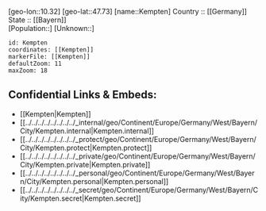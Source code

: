 ﻿---
location: [47.73,10.32] 
mapzoom: [7,12] 
mapmarker: city 
type: City
tags:
- geo/City


SpocWebEntityId: 31386
isDeleted: false
confidential: public

---
[geo-lon::10.32] 
[geo-lat::47.73] 
[name::Kempten] 
Country :: [[Germany]]  
State :: [[Bayern]]  
[Population::] 
[Unknown::] 


```leaflet
id: Kempten
coordinates: [[Kempten]] 
markerFile: [[Kempten]] 
defaultZoom: 11 
maxZoom: 18
```


## Confidential Links & Embeds: 
- [[Kempten|Kempten]]  
- [[../../../../../../../../_internal/geo/Continent/Europe/Germany/West/Bayern/City/Kempten.internal|Kempten.internal]] 
- [[../../../../../../../../_protect/geo/Continent/Europe/Germany/West/Bayern/City/Kempten.protect|Kempten.protect]] 
- [[../../../../../../../../_private/geo/Continent/Europe/Germany/West/Bayern/City/Kempten.private|Kempten.private]] 
- [[../../../../../../../../_personal/geo/Continent/Europe/Germany/West/Bayern/City/Kempten.personal|Kempten.personal]] 
- [[../../../../../../../../_secret/geo/Continent/Europe/Germany/West/Bayern/City/Kempten.secret|Kempten.secret]] 
